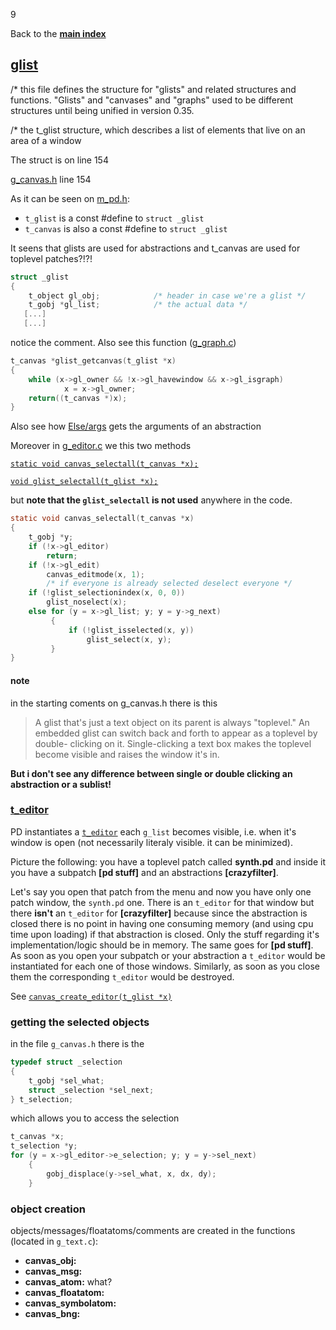 9

Back to the [**main index**](https://github.com/HenriAugusto/my-pure-data-source-studies/blob/master/README.md#index-api)

## [glist](https://github.com/HenriAugusto/my-pure-data-source-studies/blob/master/README.md#index-glist)

/* this file defines the structure for "glists" and related structures and
functions.  "Glists" and "canvases" and "graphs" used to be different
structures until being unified in version 0.35.

/* the t_glist structure, which describes a list of elements that live on an area of a window

The struct is on line 154

[g_canvas.h](https://github.com/pure-data/pure-data/blob/master/src/g_canvas.h#L154) line 154

As it can be seen on [m_pd.h](https://github.com/pure-data/pure-data/blob/7c27aa0ad505bb4802eee3fc40886836c814353f/src/m_pd.h#L208):

- `t_glist` is a const #define to `struct _glist`
- `t_canvas` is also a const #define to `struct _glist`

It seens that glists are used for abstractions and t_canvas are used for toplevel patches?!?!

```C
struct _glist
{
    t_object gl_obj;            /* header in case we're a glist */         <--------------
    t_gobj *gl_list;            /* the actual data */
   [...]
   [...]
```

notice the comment. Also see this function ([g_graph.c](https://github.com/pure-data/pure-data/blob/7c27aa0ad505bb4802eee3fc40886836c814353f/src/g_graph.c#L192))

```C
t_canvas *glist_getcanvas(t_glist *x)
{
    while (x->gl_owner && !x->gl_havewindow && x->gl_isgraph)
            x = x->gl_owner;
    return((t_canvas *)x);
}
```

Also see how [Else/args](https://github.com/porres/pd-else/blob/24fa7d93783dec76be7f8b947c5aad7682e98292/classes/source/args.c#L37) gets the arguments of an abstraction

Moreover in [g_editor.c](https://github.com/HenriAugusto/pure-data/blob/master/src/g_editor.c) we this two methods

[`static void canvas_selectall(t_canvas *x);`](https://github.com/HenriAugusto/pure-data/blob/fae7fab842e989b4b8ce85807a0c7cf1ad99350e/src/g_editor.c#L3750)

[`void glist_selectall(t_glist *x);`](https://github.com/HenriAugusto/pure-data/blob/fae7fab842e989b4b8ce85807a0c7cf1ad99350e/src/g_editor.c#L305)

but **note that the `glist_selectall` is not used** anywhere in the code.

```C
static void canvas_selectall(t_canvas *x)
{
    t_gobj *y;
    if (!x->gl_editor)
        return;
    if (!x->gl_edit)
        canvas_editmode(x, 1);
        /* if everyone is already selected deselect everyone */
    if (!glist_selectionindex(x, 0, 0))
        glist_noselect(x);
    else for (y = x->gl_list; y; y = y->g_next)
         {
             if (!glist_isselected(x, y))
                 glist_select(x, y);
         }
}
```

#### note

in the starting coments on g_canvas.h there is this

> A glist that's just a text object on its parent is always "toplevel."  An
> embedded glist can switch back and forth to appear as a toplevel by double-
> clicking on it.  Single-clicking a text box makes the toplevel become visible
> and raises the window it's in.

**But i don't see any difference between single or double clicking an abstraction or a sublist!**

### [t_editor](#index-t_editor)

PD instantiates a [`t_editor`](https://github.com/pure-data/pure-data/blob/7c27aa0ad505bb4802eee3fc40886836c814353f/src/g_canvas.h#L92) each `g_list` becomes visible, i.e. when it's window is open (not necessarily literaly visible. it can be minimized).

Picture the following: you have a toplevel patch called **synth.pd** and inside it you have a subpatch **[pd stuff]** and an abstractions **[crazyfilter]**.

Let's say you open that patch from the menu and now you have only one patch window, the `synth.pd` one. There is an `t_editor` for that window but there **isn't** an `t_editor` for **[crazyfilter]** because since the abstraction is closed there is no point in having one consuming memory (and using cpu time upon loading) if that abstraction is closed. Only the stuff regarding it's implementation/logic should be in memory. The same goes for **[pd stuff]**. As soon as you open your subpatch or your abstraction a `t_editor` would be instantiated for each one of those windows. Similarly, as soon as you close them the corresponding `t_editor` would be destroyed.

See [`canvas_create_editor(t_glist *x)`](https://github.com/pure-data/pure-data/blob/7c27aa0ad505bb4802eee3fc40886836c814353f/src/g_editor.c#L1917)


### getting the selected objects

in the file `g_canvas.h` there is the

```C
typedef struct _selection
{
    t_gobj *sel_what;
    struct _selection *sel_next;
} t_selection;
```

which allows you to access the selection

```C
t_canvas *x;
t_selection *y;
for (y = x->gl_editor->e_selection; y; y = y->sel_next)
    {
        gobj_displace(y->sel_what, x, dx, dy);
    }
```

### object creation

objects/messages/floatatoms/comments are created in the functions (located in `g_text.c`):

* **canvas_obj:**
* **canvas_msg:**
* **canvas_atom:** what?
* **canvas_floatatom:**
* **canvas_symbolatom:**
* **canvas_bng:**
